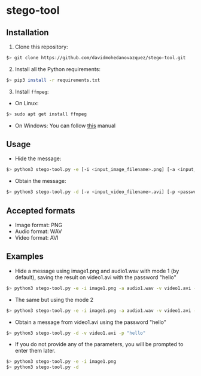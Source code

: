 # stego-tool

## Installation

1. Clone this repository:
```bash
$> git clone https://github.com/davidmohedanovazquez/stego-tool.git
```

2. Install all the Python requirements:
```bash
$> pip3 install -r requirements.txt
```

3. Install `ffmpeg`:

- On Linux:
```bash
$> sudo apt get install ffmpeg
```

- On Windows: You can follow [this](https://phoenixnap.com/kb/ffmpeg-windows) manual


## Usage

- Hide the message:
```bash
$> python3 stego-tool.py -e [-i <input_image_filename>.png] [-a <input_audio_filename>.wav] [-v <output_video_filename>.avi] [-p <password>] [-m {1,2}]
```

- Obtain the message:
```bash
$> python3 stego-tool.py -d [-v <input_video_filename>.avi] [-p <password>]
```


## Accepted formats

- Image format: PNG
- Audio format: WAV
- Video format: AVI


## Examples

- Hide a message using image1.png and audio1.wav with mode 1 (by default), saving the result on video1.avi with the password "hello"
```bash
$> python3 stego-tool.py -e -i image1.png -a audio1.wav -v video1.avi -p "hello"
```

- The same but using the mode 2
```bash
$> python3 stego-tool.py -e -i image1.png -a audio1.wav -v video1.avi -p "hello" -m2
```

- Obtain a message from video1.avi using the password "hello"
```bash
$> python3 stego-tool.py -d -v video1.avi -p "hello"
```

- If you do not provide any of the parameters, you will be prompted to enter them later.
```bash
$> python3 stego-tool.py -e -i image1.png
$> python3 stego-tool.py -d
```
